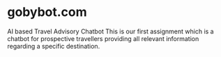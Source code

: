 # gobybot.com
AI based Travel Advisory Chatbot
This is our first assignment which is a chatbot for prospective travellers providing all relevant information regarding a specific destination. 
